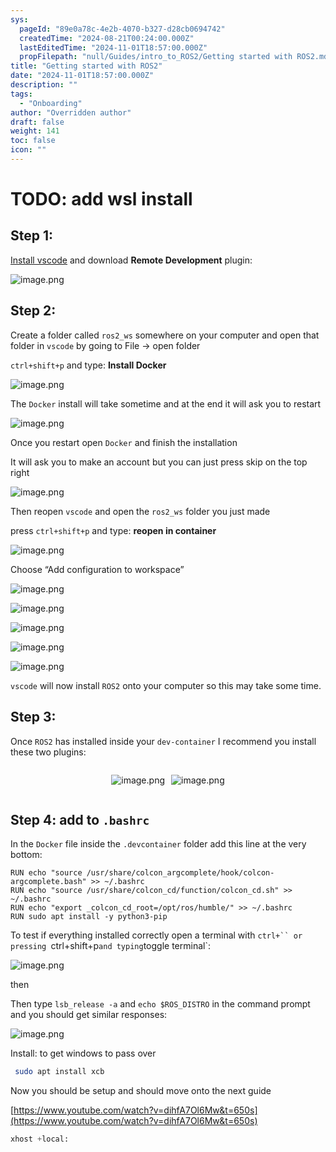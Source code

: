 ```yaml
---
sys:
  pageId: "89e0a78c-4e2b-4070-b327-d28cb0694742"
  createdTime: "2024-08-21T00:24:00.000Z"
  lastEditedTime: "2024-11-01T18:57:00.000Z"
  propFilepath: "null/Guides/intro_to_ROS2/Getting started with ROS2.md"
title: "Getting started with ROS2"
date: "2024-11-01T18:57:00.000Z"
description: ""
tags:
  - "Onboarding"
author: "Overridden author"
draft: false
weight: 141
toc: false
icon: ""
---
```


# TODO: add wsl install

## Step 1:

[Install vscode](https://code.visualstudio.com/download) and download **Remote Development** plugin:

![image.png](https://prod-files-secure.s3.us-west-2.amazonaws.com/d518164a-d88e-44d1-a4ee-3adb3bd8bce0/efb52993-1881-4a40-b95e-6f020334f022/image.png?X-Amz-Algorithm=AWS4-HMAC-SHA256&X-Amz-Content-Sha256=UNSIGNED-PAYLOAD&X-Amz-Credential=ASIAZI2LB466WYTY4Q67%2F20250205%2Fus-west-2%2Fs3%2Faws4_request&X-Amz-Date=20250205T020808Z&X-Amz-Expires=3600&X-Amz-Security-Token=IQoJb3JpZ2luX2VjECAaCXVzLXdlc3QtMiJHMEUCIQDI%2B64VXjMgNdlEEfGDRpjZ3zCcnECyptEfbqGqmHbheAIgJafiR%2BebDS1oeitZqgH5UBxLiE5GjZfByiMhptwn3Uwq%2FwMIORAAGgw2Mzc0MjMxODM4MDUiDExsse9e%2BhHyBI3yVircA%2F7aToFPuaAU8TDgAheyBM6frA%2BTEdHBQu9pWqBWEf0smTRxqkBfzvK5IYpFnzYcEKlxOnslZzKkHm%2Buvon1byUiOOYKZSx2kCFgVpXt6FsUNKaJTIo0K1hwRCQZyP0RafnC%2FAl5XHHJ%2FIrBb1Cv%2B4AGR2hrFFIfctJTb84ydjss1XbBUKpE3Xurp9O4mmLWGALKTdZsng2K5j3W83EhQ99fJfS3VwQNzxpOTHM8Ln7uGnUqkewDX1nopEaleSvxlCb1J42eBKby8vx%2F1hJAe1Cm6NAuXTbvG%2FMN3ZnJAzKHJzfo%2FxlmmrtY9Lvw3OUr1qBnX%2Fm4o%2BQ%2FzWiDVPl8r9cHIF95cqTGupEk2vlDOGhTw%2FO6tk4lvCZhXKf9khoc91K%2FfsrZlVIVLTOKsURADBcPdyZUak2YUNkFnsUrAjL7nuToNVztqUzRjIGGwJeZy87wLkNXpoO6zZyX%2FrYS6TvY9n9QSdT%2Bl7o6eDf61UreNUf8YQyBE2czbZDa7y2EskdvxyuKXi53pNR84uklxC2U1tqIY%2BzJPDIEy667J6kFvxaGsB2woov1BLa3BtluxDTE6qkl3aEHZkFDhBzIaHEKpXXdgBvlalai9auqMFEyrHPPb9WWrYZF9rUCMNXPir0GOqUB%2Fb6mmcXfZdOhFbo%2B%2BytI7QoK5QDGeIPMgKVGuN1SYcotzPB6WHHMQUhQPge1jZp0b8Icn%2BMWpch4zI%2Bcc6kHJ6nfEAEF0buUfYkhEBCt4qM4cyewcmarlhexfmhHm%2BRyAGvu7CR6vtv6skETxAUHbNUiw9gkf1U%2BQ9NETu%2FsKVQyD556LaWGDtKvYxgcOb0Re4xLqRP%2F0jODWAHAmtkJb72GZ9AY&X-Amz-Signature=1f487fa81eec604f39af25349594147dd215fa26912b539bfd05d9f9cbff3b56&X-Amz-SignedHeaders=host&x-id=GetObject)

## Step 2:

Create a folder called `ros2_ws` somewhere on your computer and open that folder in `vscode` by going to File → open folder 

`ctrl+shift+p` and type: **Install Docker**

![image.png](https://prod-files-secure.s3.us-west-2.amazonaws.com/d518164a-d88e-44d1-a4ee-3adb3bd8bce0/2269dc0e-1cd5-47ff-bceb-c04ad9b2eab0/image.png?X-Amz-Algorithm=AWS4-HMAC-SHA256&X-Amz-Content-Sha256=UNSIGNED-PAYLOAD&X-Amz-Credential=ASIAZI2LB466WYTY4Q67%2F20250205%2Fus-west-2%2Fs3%2Faws4_request&X-Amz-Date=20250205T020808Z&X-Amz-Expires=3600&X-Amz-Security-Token=IQoJb3JpZ2luX2VjECAaCXVzLXdlc3QtMiJHMEUCIQDI%2B64VXjMgNdlEEfGDRpjZ3zCcnECyptEfbqGqmHbheAIgJafiR%2BebDS1oeitZqgH5UBxLiE5GjZfByiMhptwn3Uwq%2FwMIORAAGgw2Mzc0MjMxODM4MDUiDExsse9e%2BhHyBI3yVircA%2F7aToFPuaAU8TDgAheyBM6frA%2BTEdHBQu9pWqBWEf0smTRxqkBfzvK5IYpFnzYcEKlxOnslZzKkHm%2Buvon1byUiOOYKZSx2kCFgVpXt6FsUNKaJTIo0K1hwRCQZyP0RafnC%2FAl5XHHJ%2FIrBb1Cv%2B4AGR2hrFFIfctJTb84ydjss1XbBUKpE3Xurp9O4mmLWGALKTdZsng2K5j3W83EhQ99fJfS3VwQNzxpOTHM8Ln7uGnUqkewDX1nopEaleSvxlCb1J42eBKby8vx%2F1hJAe1Cm6NAuXTbvG%2FMN3ZnJAzKHJzfo%2FxlmmrtY9Lvw3OUr1qBnX%2Fm4o%2BQ%2FzWiDVPl8r9cHIF95cqTGupEk2vlDOGhTw%2FO6tk4lvCZhXKf9khoc91K%2FfsrZlVIVLTOKsURADBcPdyZUak2YUNkFnsUrAjL7nuToNVztqUzRjIGGwJeZy87wLkNXpoO6zZyX%2FrYS6TvY9n9QSdT%2Bl7o6eDf61UreNUf8YQyBE2czbZDa7y2EskdvxyuKXi53pNR84uklxC2U1tqIY%2BzJPDIEy667J6kFvxaGsB2woov1BLa3BtluxDTE6qkl3aEHZkFDhBzIaHEKpXXdgBvlalai9auqMFEyrHPPb9WWrYZF9rUCMNXPir0GOqUB%2Fb6mmcXfZdOhFbo%2B%2BytI7QoK5QDGeIPMgKVGuN1SYcotzPB6WHHMQUhQPge1jZp0b8Icn%2BMWpch4zI%2Bcc6kHJ6nfEAEF0buUfYkhEBCt4qM4cyewcmarlhexfmhHm%2BRyAGvu7CR6vtv6skETxAUHbNUiw9gkf1U%2BQ9NETu%2FsKVQyD556LaWGDtKvYxgcOb0Re4xLqRP%2F0jODWAHAmtkJb72GZ9AY&X-Amz-Signature=e2ad73196db82e6c5a61304a2055845625539358036de3495e785fa4510daace&X-Amz-SignedHeaders=host&x-id=GetObject)

The `Docker` install will take sometime and at the end it will ask you to restart

![image.png](https://prod-files-secure.s3.us-west-2.amazonaws.com/d518164a-d88e-44d1-a4ee-3adb3bd8bce0/ed233f78-be33-4b1f-b89c-9c346c0e961e/image.png?X-Amz-Algorithm=AWS4-HMAC-SHA256&X-Amz-Content-Sha256=UNSIGNED-PAYLOAD&X-Amz-Credential=ASIAZI2LB466WYTY4Q67%2F20250205%2Fus-west-2%2Fs3%2Faws4_request&X-Amz-Date=20250205T020808Z&X-Amz-Expires=3600&X-Amz-Security-Token=IQoJb3JpZ2luX2VjECAaCXVzLXdlc3QtMiJHMEUCIQDI%2B64VXjMgNdlEEfGDRpjZ3zCcnECyptEfbqGqmHbheAIgJafiR%2BebDS1oeitZqgH5UBxLiE5GjZfByiMhptwn3Uwq%2FwMIORAAGgw2Mzc0MjMxODM4MDUiDExsse9e%2BhHyBI3yVircA%2F7aToFPuaAU8TDgAheyBM6frA%2BTEdHBQu9pWqBWEf0smTRxqkBfzvK5IYpFnzYcEKlxOnslZzKkHm%2Buvon1byUiOOYKZSx2kCFgVpXt6FsUNKaJTIo0K1hwRCQZyP0RafnC%2FAl5XHHJ%2FIrBb1Cv%2B4AGR2hrFFIfctJTb84ydjss1XbBUKpE3Xurp9O4mmLWGALKTdZsng2K5j3W83EhQ99fJfS3VwQNzxpOTHM8Ln7uGnUqkewDX1nopEaleSvxlCb1J42eBKby8vx%2F1hJAe1Cm6NAuXTbvG%2FMN3ZnJAzKHJzfo%2FxlmmrtY9Lvw3OUr1qBnX%2Fm4o%2BQ%2FzWiDVPl8r9cHIF95cqTGupEk2vlDOGhTw%2FO6tk4lvCZhXKf9khoc91K%2FfsrZlVIVLTOKsURADBcPdyZUak2YUNkFnsUrAjL7nuToNVztqUzRjIGGwJeZy87wLkNXpoO6zZyX%2FrYS6TvY9n9QSdT%2Bl7o6eDf61UreNUf8YQyBE2czbZDa7y2EskdvxyuKXi53pNR84uklxC2U1tqIY%2BzJPDIEy667J6kFvxaGsB2woov1BLa3BtluxDTE6qkl3aEHZkFDhBzIaHEKpXXdgBvlalai9auqMFEyrHPPb9WWrYZF9rUCMNXPir0GOqUB%2Fb6mmcXfZdOhFbo%2B%2BytI7QoK5QDGeIPMgKVGuN1SYcotzPB6WHHMQUhQPge1jZp0b8Icn%2BMWpch4zI%2Bcc6kHJ6nfEAEF0buUfYkhEBCt4qM4cyewcmarlhexfmhHm%2BRyAGvu7CR6vtv6skETxAUHbNUiw9gkf1U%2BQ9NETu%2FsKVQyD556LaWGDtKvYxgcOb0Re4xLqRP%2F0jODWAHAmtkJb72GZ9AY&X-Amz-Signature=c36cf307b5313405c01a4525e6c12abaa04eecfcbd46babe794e5b8cf4f34b4c&X-Amz-SignedHeaders=host&x-id=GetObject)

Once you restart open `Docker` and finish the installation

It will ask you to make an account but you can just press skip on the top right

![image.png](https://prod-files-secure.s3.us-west-2.amazonaws.com/d518164a-d88e-44d1-a4ee-3adb3bd8bce0/21010ad9-1659-4fd9-9f59-9932a09b2a3d/image.png?X-Amz-Algorithm=AWS4-HMAC-SHA256&X-Amz-Content-Sha256=UNSIGNED-PAYLOAD&X-Amz-Credential=ASIAZI2LB466WYTY4Q67%2F20250205%2Fus-west-2%2Fs3%2Faws4_request&X-Amz-Date=20250205T020808Z&X-Amz-Expires=3600&X-Amz-Security-Token=IQoJb3JpZ2luX2VjECAaCXVzLXdlc3QtMiJHMEUCIQDI%2B64VXjMgNdlEEfGDRpjZ3zCcnECyptEfbqGqmHbheAIgJafiR%2BebDS1oeitZqgH5UBxLiE5GjZfByiMhptwn3Uwq%2FwMIORAAGgw2Mzc0MjMxODM4MDUiDExsse9e%2BhHyBI3yVircA%2F7aToFPuaAU8TDgAheyBM6frA%2BTEdHBQu9pWqBWEf0smTRxqkBfzvK5IYpFnzYcEKlxOnslZzKkHm%2Buvon1byUiOOYKZSx2kCFgVpXt6FsUNKaJTIo0K1hwRCQZyP0RafnC%2FAl5XHHJ%2FIrBb1Cv%2B4AGR2hrFFIfctJTb84ydjss1XbBUKpE3Xurp9O4mmLWGALKTdZsng2K5j3W83EhQ99fJfS3VwQNzxpOTHM8Ln7uGnUqkewDX1nopEaleSvxlCb1J42eBKby8vx%2F1hJAe1Cm6NAuXTbvG%2FMN3ZnJAzKHJzfo%2FxlmmrtY9Lvw3OUr1qBnX%2Fm4o%2BQ%2FzWiDVPl8r9cHIF95cqTGupEk2vlDOGhTw%2FO6tk4lvCZhXKf9khoc91K%2FfsrZlVIVLTOKsURADBcPdyZUak2YUNkFnsUrAjL7nuToNVztqUzRjIGGwJeZy87wLkNXpoO6zZyX%2FrYS6TvY9n9QSdT%2Bl7o6eDf61UreNUf8YQyBE2czbZDa7y2EskdvxyuKXi53pNR84uklxC2U1tqIY%2BzJPDIEy667J6kFvxaGsB2woov1BLa3BtluxDTE6qkl3aEHZkFDhBzIaHEKpXXdgBvlalai9auqMFEyrHPPb9WWrYZF9rUCMNXPir0GOqUB%2Fb6mmcXfZdOhFbo%2B%2BytI7QoK5QDGeIPMgKVGuN1SYcotzPB6WHHMQUhQPge1jZp0b8Icn%2BMWpch4zI%2Bcc6kHJ6nfEAEF0buUfYkhEBCt4qM4cyewcmarlhexfmhHm%2BRyAGvu7CR6vtv6skETxAUHbNUiw9gkf1U%2BQ9NETu%2FsKVQyD556LaWGDtKvYxgcOb0Re4xLqRP%2F0jODWAHAmtkJb72GZ9AY&X-Amz-Signature=b51c428aadf0d4142495ba1467737d0e1dd87e8c966ff3166ba6ebf454ee7227&X-Amz-SignedHeaders=host&x-id=GetObject)

Then reopen `vscode` and open the `ros2_ws` folder you just made

press `ctrl+shift+p` and type: **reopen in container**

![image.png](https://prod-files-secure.s3.us-west-2.amazonaws.com/d518164a-d88e-44d1-a4ee-3adb3bd8bce0/4e93b8c2-41ad-488c-8095-c74205196118/image.png?X-Amz-Algorithm=AWS4-HMAC-SHA256&X-Amz-Content-Sha256=UNSIGNED-PAYLOAD&X-Amz-Credential=ASIAZI2LB466WYTY4Q67%2F20250205%2Fus-west-2%2Fs3%2Faws4_request&X-Amz-Date=20250205T020808Z&X-Amz-Expires=3600&X-Amz-Security-Token=IQoJb3JpZ2luX2VjECAaCXVzLXdlc3QtMiJHMEUCIQDI%2B64VXjMgNdlEEfGDRpjZ3zCcnECyptEfbqGqmHbheAIgJafiR%2BebDS1oeitZqgH5UBxLiE5GjZfByiMhptwn3Uwq%2FwMIORAAGgw2Mzc0MjMxODM4MDUiDExsse9e%2BhHyBI3yVircA%2F7aToFPuaAU8TDgAheyBM6frA%2BTEdHBQu9pWqBWEf0smTRxqkBfzvK5IYpFnzYcEKlxOnslZzKkHm%2Buvon1byUiOOYKZSx2kCFgVpXt6FsUNKaJTIo0K1hwRCQZyP0RafnC%2FAl5XHHJ%2FIrBb1Cv%2B4AGR2hrFFIfctJTb84ydjss1XbBUKpE3Xurp9O4mmLWGALKTdZsng2K5j3W83EhQ99fJfS3VwQNzxpOTHM8Ln7uGnUqkewDX1nopEaleSvxlCb1J42eBKby8vx%2F1hJAe1Cm6NAuXTbvG%2FMN3ZnJAzKHJzfo%2FxlmmrtY9Lvw3OUr1qBnX%2Fm4o%2BQ%2FzWiDVPl8r9cHIF95cqTGupEk2vlDOGhTw%2FO6tk4lvCZhXKf9khoc91K%2FfsrZlVIVLTOKsURADBcPdyZUak2YUNkFnsUrAjL7nuToNVztqUzRjIGGwJeZy87wLkNXpoO6zZyX%2FrYS6TvY9n9QSdT%2Bl7o6eDf61UreNUf8YQyBE2czbZDa7y2EskdvxyuKXi53pNR84uklxC2U1tqIY%2BzJPDIEy667J6kFvxaGsB2woov1BLa3BtluxDTE6qkl3aEHZkFDhBzIaHEKpXXdgBvlalai9auqMFEyrHPPb9WWrYZF9rUCMNXPir0GOqUB%2Fb6mmcXfZdOhFbo%2B%2BytI7QoK5QDGeIPMgKVGuN1SYcotzPB6WHHMQUhQPge1jZp0b8Icn%2BMWpch4zI%2Bcc6kHJ6nfEAEF0buUfYkhEBCt4qM4cyewcmarlhexfmhHm%2BRyAGvu7CR6vtv6skETxAUHbNUiw9gkf1U%2BQ9NETu%2FsKVQyD556LaWGDtKvYxgcOb0Re4xLqRP%2F0jODWAHAmtkJb72GZ9AY&X-Amz-Signature=8dc42e3134fe8d1de80e7f6040f37081c3e54c4d0ffc2d0de611568226e97f15&X-Amz-SignedHeaders=host&x-id=GetObject)

Choose “Add configuration to workspace”

![image.png](https://prod-files-secure.s3.us-west-2.amazonaws.com/d518164a-d88e-44d1-a4ee-3adb3bd8bce0/9560b282-5060-4989-ba37-97e7b2c22476/image.png?X-Amz-Algorithm=AWS4-HMAC-SHA256&X-Amz-Content-Sha256=UNSIGNED-PAYLOAD&X-Amz-Credential=ASIAZI2LB466WYTY4Q67%2F20250205%2Fus-west-2%2Fs3%2Faws4_request&X-Amz-Date=20250205T020808Z&X-Amz-Expires=3600&X-Amz-Security-Token=IQoJb3JpZ2luX2VjECAaCXVzLXdlc3QtMiJHMEUCIQDI%2B64VXjMgNdlEEfGDRpjZ3zCcnECyptEfbqGqmHbheAIgJafiR%2BebDS1oeitZqgH5UBxLiE5GjZfByiMhptwn3Uwq%2FwMIORAAGgw2Mzc0MjMxODM4MDUiDExsse9e%2BhHyBI3yVircA%2F7aToFPuaAU8TDgAheyBM6frA%2BTEdHBQu9pWqBWEf0smTRxqkBfzvK5IYpFnzYcEKlxOnslZzKkHm%2Buvon1byUiOOYKZSx2kCFgVpXt6FsUNKaJTIo0K1hwRCQZyP0RafnC%2FAl5XHHJ%2FIrBb1Cv%2B4AGR2hrFFIfctJTb84ydjss1XbBUKpE3Xurp9O4mmLWGALKTdZsng2K5j3W83EhQ99fJfS3VwQNzxpOTHM8Ln7uGnUqkewDX1nopEaleSvxlCb1J42eBKby8vx%2F1hJAe1Cm6NAuXTbvG%2FMN3ZnJAzKHJzfo%2FxlmmrtY9Lvw3OUr1qBnX%2Fm4o%2BQ%2FzWiDVPl8r9cHIF95cqTGupEk2vlDOGhTw%2FO6tk4lvCZhXKf9khoc91K%2FfsrZlVIVLTOKsURADBcPdyZUak2YUNkFnsUrAjL7nuToNVztqUzRjIGGwJeZy87wLkNXpoO6zZyX%2FrYS6TvY9n9QSdT%2Bl7o6eDf61UreNUf8YQyBE2czbZDa7y2EskdvxyuKXi53pNR84uklxC2U1tqIY%2BzJPDIEy667J6kFvxaGsB2woov1BLa3BtluxDTE6qkl3aEHZkFDhBzIaHEKpXXdgBvlalai9auqMFEyrHPPb9WWrYZF9rUCMNXPir0GOqUB%2Fb6mmcXfZdOhFbo%2B%2BytI7QoK5QDGeIPMgKVGuN1SYcotzPB6WHHMQUhQPge1jZp0b8Icn%2BMWpch4zI%2Bcc6kHJ6nfEAEF0buUfYkhEBCt4qM4cyewcmarlhexfmhHm%2BRyAGvu7CR6vtv6skETxAUHbNUiw9gkf1U%2BQ9NETu%2FsKVQyD556LaWGDtKvYxgcOb0Re4xLqRP%2F0jODWAHAmtkJb72GZ9AY&X-Amz-Signature=1aaf069f5fc8ccc1d33da07065c8cd641c962cdd54df76c11360204cde112558&X-Amz-SignedHeaders=host&x-id=GetObject)

![image.png](https://prod-files-secure.s3.us-west-2.amazonaws.com/d518164a-d88e-44d1-a4ee-3adb3bd8bce0/2ee63f81-886b-48e8-a553-dc6e5eac99e4/image.png?X-Amz-Algorithm=AWS4-HMAC-SHA256&X-Amz-Content-Sha256=UNSIGNED-PAYLOAD&X-Amz-Credential=ASIAZI2LB466WYTY4Q67%2F20250205%2Fus-west-2%2Fs3%2Faws4_request&X-Amz-Date=20250205T020808Z&X-Amz-Expires=3600&X-Amz-Security-Token=IQoJb3JpZ2luX2VjECAaCXVzLXdlc3QtMiJHMEUCIQDI%2B64VXjMgNdlEEfGDRpjZ3zCcnECyptEfbqGqmHbheAIgJafiR%2BebDS1oeitZqgH5UBxLiE5GjZfByiMhptwn3Uwq%2FwMIORAAGgw2Mzc0MjMxODM4MDUiDExsse9e%2BhHyBI3yVircA%2F7aToFPuaAU8TDgAheyBM6frA%2BTEdHBQu9pWqBWEf0smTRxqkBfzvK5IYpFnzYcEKlxOnslZzKkHm%2Buvon1byUiOOYKZSx2kCFgVpXt6FsUNKaJTIo0K1hwRCQZyP0RafnC%2FAl5XHHJ%2FIrBb1Cv%2B4AGR2hrFFIfctJTb84ydjss1XbBUKpE3Xurp9O4mmLWGALKTdZsng2K5j3W83EhQ99fJfS3VwQNzxpOTHM8Ln7uGnUqkewDX1nopEaleSvxlCb1J42eBKby8vx%2F1hJAe1Cm6NAuXTbvG%2FMN3ZnJAzKHJzfo%2FxlmmrtY9Lvw3OUr1qBnX%2Fm4o%2BQ%2FzWiDVPl8r9cHIF95cqTGupEk2vlDOGhTw%2FO6tk4lvCZhXKf9khoc91K%2FfsrZlVIVLTOKsURADBcPdyZUak2YUNkFnsUrAjL7nuToNVztqUzRjIGGwJeZy87wLkNXpoO6zZyX%2FrYS6TvY9n9QSdT%2Bl7o6eDf61UreNUf8YQyBE2czbZDa7y2EskdvxyuKXi53pNR84uklxC2U1tqIY%2BzJPDIEy667J6kFvxaGsB2woov1BLa3BtluxDTE6qkl3aEHZkFDhBzIaHEKpXXdgBvlalai9auqMFEyrHPPb9WWrYZF9rUCMNXPir0GOqUB%2Fb6mmcXfZdOhFbo%2B%2BytI7QoK5QDGeIPMgKVGuN1SYcotzPB6WHHMQUhQPge1jZp0b8Icn%2BMWpch4zI%2Bcc6kHJ6nfEAEF0buUfYkhEBCt4qM4cyewcmarlhexfmhHm%2BRyAGvu7CR6vtv6skETxAUHbNUiw9gkf1U%2BQ9NETu%2FsKVQyD556LaWGDtKvYxgcOb0Re4xLqRP%2F0jODWAHAmtkJb72GZ9AY&X-Amz-Signature=68d0b9d91c4a961dbf69374e161ea0305e1cc677ba8f65c89448c952b3d34ad9&X-Amz-SignedHeaders=host&x-id=GetObject)

![image.png](https://prod-files-secure.s3.us-west-2.amazonaws.com/d518164a-d88e-44d1-a4ee-3adb3bd8bce0/ae1580b2-b048-407e-aed9-b584224a7a04/image.png?X-Amz-Algorithm=AWS4-HMAC-SHA256&X-Amz-Content-Sha256=UNSIGNED-PAYLOAD&X-Amz-Credential=ASIAZI2LB466WYTY4Q67%2F20250205%2Fus-west-2%2Fs3%2Faws4_request&X-Amz-Date=20250205T020808Z&X-Amz-Expires=3600&X-Amz-Security-Token=IQoJb3JpZ2luX2VjECAaCXVzLXdlc3QtMiJHMEUCIQDI%2B64VXjMgNdlEEfGDRpjZ3zCcnECyptEfbqGqmHbheAIgJafiR%2BebDS1oeitZqgH5UBxLiE5GjZfByiMhptwn3Uwq%2FwMIORAAGgw2Mzc0MjMxODM4MDUiDExsse9e%2BhHyBI3yVircA%2F7aToFPuaAU8TDgAheyBM6frA%2BTEdHBQu9pWqBWEf0smTRxqkBfzvK5IYpFnzYcEKlxOnslZzKkHm%2Buvon1byUiOOYKZSx2kCFgVpXt6FsUNKaJTIo0K1hwRCQZyP0RafnC%2FAl5XHHJ%2FIrBb1Cv%2B4AGR2hrFFIfctJTb84ydjss1XbBUKpE3Xurp9O4mmLWGALKTdZsng2K5j3W83EhQ99fJfS3VwQNzxpOTHM8Ln7uGnUqkewDX1nopEaleSvxlCb1J42eBKby8vx%2F1hJAe1Cm6NAuXTbvG%2FMN3ZnJAzKHJzfo%2FxlmmrtY9Lvw3OUr1qBnX%2Fm4o%2BQ%2FzWiDVPl8r9cHIF95cqTGupEk2vlDOGhTw%2FO6tk4lvCZhXKf9khoc91K%2FfsrZlVIVLTOKsURADBcPdyZUak2YUNkFnsUrAjL7nuToNVztqUzRjIGGwJeZy87wLkNXpoO6zZyX%2FrYS6TvY9n9QSdT%2Bl7o6eDf61UreNUf8YQyBE2czbZDa7y2EskdvxyuKXi53pNR84uklxC2U1tqIY%2BzJPDIEy667J6kFvxaGsB2woov1BLa3BtluxDTE6qkl3aEHZkFDhBzIaHEKpXXdgBvlalai9auqMFEyrHPPb9WWrYZF9rUCMNXPir0GOqUB%2Fb6mmcXfZdOhFbo%2B%2BytI7QoK5QDGeIPMgKVGuN1SYcotzPB6WHHMQUhQPge1jZp0b8Icn%2BMWpch4zI%2Bcc6kHJ6nfEAEF0buUfYkhEBCt4qM4cyewcmarlhexfmhHm%2BRyAGvu7CR6vtv6skETxAUHbNUiw9gkf1U%2BQ9NETu%2FsKVQyD556LaWGDtKvYxgcOb0Re4xLqRP%2F0jODWAHAmtkJb72GZ9AY&X-Amz-Signature=110f3a65e0f71aaa03925dab659edf74739c18ee4f8698df5de7b3e41be5a469&X-Amz-SignedHeaders=host&x-id=GetObject)

![image.png](https://prod-files-secure.s3.us-west-2.amazonaws.com/d518164a-d88e-44d1-a4ee-3adb3bd8bce0/53255b28-f75e-430f-b9e3-c0ac8577e42b/image.png?X-Amz-Algorithm=AWS4-HMAC-SHA256&X-Amz-Content-Sha256=UNSIGNED-PAYLOAD&X-Amz-Credential=ASIAZI2LB466WYTY4Q67%2F20250205%2Fus-west-2%2Fs3%2Faws4_request&X-Amz-Date=20250205T020808Z&X-Amz-Expires=3600&X-Amz-Security-Token=IQoJb3JpZ2luX2VjECAaCXVzLXdlc3QtMiJHMEUCIQDI%2B64VXjMgNdlEEfGDRpjZ3zCcnECyptEfbqGqmHbheAIgJafiR%2BebDS1oeitZqgH5UBxLiE5GjZfByiMhptwn3Uwq%2FwMIORAAGgw2Mzc0MjMxODM4MDUiDExsse9e%2BhHyBI3yVircA%2F7aToFPuaAU8TDgAheyBM6frA%2BTEdHBQu9pWqBWEf0smTRxqkBfzvK5IYpFnzYcEKlxOnslZzKkHm%2Buvon1byUiOOYKZSx2kCFgVpXt6FsUNKaJTIo0K1hwRCQZyP0RafnC%2FAl5XHHJ%2FIrBb1Cv%2B4AGR2hrFFIfctJTb84ydjss1XbBUKpE3Xurp9O4mmLWGALKTdZsng2K5j3W83EhQ99fJfS3VwQNzxpOTHM8Ln7uGnUqkewDX1nopEaleSvxlCb1J42eBKby8vx%2F1hJAe1Cm6NAuXTbvG%2FMN3ZnJAzKHJzfo%2FxlmmrtY9Lvw3OUr1qBnX%2Fm4o%2BQ%2FzWiDVPl8r9cHIF95cqTGupEk2vlDOGhTw%2FO6tk4lvCZhXKf9khoc91K%2FfsrZlVIVLTOKsURADBcPdyZUak2YUNkFnsUrAjL7nuToNVztqUzRjIGGwJeZy87wLkNXpoO6zZyX%2FrYS6TvY9n9QSdT%2Bl7o6eDf61UreNUf8YQyBE2czbZDa7y2EskdvxyuKXi53pNR84uklxC2U1tqIY%2BzJPDIEy667J6kFvxaGsB2woov1BLa3BtluxDTE6qkl3aEHZkFDhBzIaHEKpXXdgBvlalai9auqMFEyrHPPb9WWrYZF9rUCMNXPir0GOqUB%2Fb6mmcXfZdOhFbo%2B%2BytI7QoK5QDGeIPMgKVGuN1SYcotzPB6WHHMQUhQPge1jZp0b8Icn%2BMWpch4zI%2Bcc6kHJ6nfEAEF0buUfYkhEBCt4qM4cyewcmarlhexfmhHm%2BRyAGvu7CR6vtv6skETxAUHbNUiw9gkf1U%2BQ9NETu%2FsKVQyD556LaWGDtKvYxgcOb0Re4xLqRP%2F0jODWAHAmtkJb72GZ9AY&X-Amz-Signature=480adab80939e072134ecb1d2cdab6def1f61397c17672686ff2c37075dc59cd&X-Amz-SignedHeaders=host&x-id=GetObject)

![image.png](https://prod-files-secure.s3.us-west-2.amazonaws.com/d518164a-d88e-44d1-a4ee-3adb3bd8bce0/7c562767-5af9-4ffb-97d1-327bcdf4ee00/image.png?X-Amz-Algorithm=AWS4-HMAC-SHA256&X-Amz-Content-Sha256=UNSIGNED-PAYLOAD&X-Amz-Credential=ASIAZI2LB466WYTY4Q67%2F20250205%2Fus-west-2%2Fs3%2Faws4_request&X-Amz-Date=20250205T020808Z&X-Amz-Expires=3600&X-Amz-Security-Token=IQoJb3JpZ2luX2VjECAaCXVzLXdlc3QtMiJHMEUCIQDI%2B64VXjMgNdlEEfGDRpjZ3zCcnECyptEfbqGqmHbheAIgJafiR%2BebDS1oeitZqgH5UBxLiE5GjZfByiMhptwn3Uwq%2FwMIORAAGgw2Mzc0MjMxODM4MDUiDExsse9e%2BhHyBI3yVircA%2F7aToFPuaAU8TDgAheyBM6frA%2BTEdHBQu9pWqBWEf0smTRxqkBfzvK5IYpFnzYcEKlxOnslZzKkHm%2Buvon1byUiOOYKZSx2kCFgVpXt6FsUNKaJTIo0K1hwRCQZyP0RafnC%2FAl5XHHJ%2FIrBb1Cv%2B4AGR2hrFFIfctJTb84ydjss1XbBUKpE3Xurp9O4mmLWGALKTdZsng2K5j3W83EhQ99fJfS3VwQNzxpOTHM8Ln7uGnUqkewDX1nopEaleSvxlCb1J42eBKby8vx%2F1hJAe1Cm6NAuXTbvG%2FMN3ZnJAzKHJzfo%2FxlmmrtY9Lvw3OUr1qBnX%2Fm4o%2BQ%2FzWiDVPl8r9cHIF95cqTGupEk2vlDOGhTw%2FO6tk4lvCZhXKf9khoc91K%2FfsrZlVIVLTOKsURADBcPdyZUak2YUNkFnsUrAjL7nuToNVztqUzRjIGGwJeZy87wLkNXpoO6zZyX%2FrYS6TvY9n9QSdT%2Bl7o6eDf61UreNUf8YQyBE2czbZDa7y2EskdvxyuKXi53pNR84uklxC2U1tqIY%2BzJPDIEy667J6kFvxaGsB2woov1BLa3BtluxDTE6qkl3aEHZkFDhBzIaHEKpXXdgBvlalai9auqMFEyrHPPb9WWrYZF9rUCMNXPir0GOqUB%2Fb6mmcXfZdOhFbo%2B%2BytI7QoK5QDGeIPMgKVGuN1SYcotzPB6WHHMQUhQPge1jZp0b8Icn%2BMWpch4zI%2Bcc6kHJ6nfEAEF0buUfYkhEBCt4qM4cyewcmarlhexfmhHm%2BRyAGvu7CR6vtv6skETxAUHbNUiw9gkf1U%2BQ9NETu%2FsKVQyD556LaWGDtKvYxgcOb0Re4xLqRP%2F0jODWAHAmtkJb72GZ9AY&X-Amz-Signature=00b2d00f6cd03d60867ca4cfb114ec0afe3abd96eb2cdb7a9afba4eba3227f78&X-Amz-SignedHeaders=host&x-id=GetObject)

`vscode` will now install `ROS2` onto your computer so this may take some time.

## Step 3:

Once `ROS2` has installed inside your `dev-container` I recommend you install these two plugins:

<div style="display: flex;flex-direction: row; column-gap:10px; max-width: 630px;justify-content: center;">
<div>

![image.png](https://prod-files-secure.s3.us-west-2.amazonaws.com/d518164a-d88e-44d1-a4ee-3adb3bd8bce0/3fc3d550-5a54-4ba1-ba6b-faa01cdb7369/image.png?X-Amz-Algorithm=AWS4-HMAC-SHA256&X-Amz-Content-Sha256=UNSIGNED-PAYLOAD&X-Amz-Credential=ASIAZI2LB466T4RCZJFL%2F20250205%2Fus-west-2%2Fs3%2Faws4_request&X-Amz-Date=20250205T020809Z&X-Amz-Expires=3600&X-Amz-Security-Token=IQoJb3JpZ2luX2VjECAaCXVzLXdlc3QtMiJHMEUCIQCiH02JKOhmd4%2FfVL96jGbcuZomET6QdTx7narcQVshxAIgDrMm4QMxcDn3gQb1QzaTh0ZlNbM3wPxYHJenksgImwwq%2FwMIORAAGgw2Mzc0MjMxODM4MDUiDPxnZUfTEoq0t7%2FGlyrcA1blskkDqf8JcrYyhv0Y%2BFdFav%2B1Hp93kru6l%2Bq0amQ1Zo55ZH%2F9UoQBoRzOHw89ifkKV72cGXHV59hGOs%2BRmrqOtroVIiOurDjETsUsxunJMO%2Bue3w2MRBMg2w8y09E3htZOVQg%2FM1nV3OzNO4fCenUqPz4PxDe8ZzYH8Dzyz8S2tVySelYX1B%2Bk3r%2Ff3531wbi%2BozVF9lF7ek%2BSgruxop%2F7pyvK8rYcMFjUluiJwdYIV6KYHj6d4O7AtwlouIaiMEZo%2Be8kiG123CgQHdDfl5I%2F7Cm%2F7mbgQzB12NiU86A9YDSgfuW4vYjsNjx0kOWqK6wOEAJNwEnfc4d8LdNs0tpZJQqeuNtKi8rgGxsewuHcyLyNxYf%2Bi9yW5fh0IdgcKEu8GNTePcbxgcnMnYDdcxgT%2FvC05GHw1tXCWEdvnScQE0FZM4Dco%2F0l%2Bn0n3URi%2BiPHA%2FgXRhQC5Z5LCiZiHvtHFj3evjuf7u3CUpFd62kL06fAkgNYbceYYKOqj0JDacoP5TzWEX2ZH7vn426D6qvmhFs4VcZq6W92r%2FDmX1u%2FkWe38pQ8xXjr%2Bqalevjy8Mwlyl6s8bocPyIpiPMOJ2DHCzn9HJTlT4%2BEKX5QGdUvcbzEAJVWSj%2FiTioMJbPir0GOqUBUCUk0gtDAtf0uFgTyFJLSyJpEpeet1apd1Flx%2F5s119aHaZ9WfHkQopGpF4qeTWz7OJUO6PkZV9xF2eGpB6ZofIn8rYe3ML8IhkGHSFip3ij2VHqb9h%2BqBgvr9EUzgcIf0MXylgXBWmWZm97nfMLXgUYlJ5gq1GsMHpWAGBLnjDBg03O2bjEEgn8G2xrhmagZx6P4InkkXK4NofUZMPKlLHhFUAo&X-Amz-Signature=4135fdb3903b126984388885a7dd692e892b1d21cf52e191aeb69276eaa7857b&X-Amz-SignedHeaders=host&x-id=GetObject)

</div>
<div>

![image.png](https://prod-files-secure.s3.us-west-2.amazonaws.com/d518164a-d88e-44d1-a4ee-3adb3bd8bce0/d994cc66-13c2-4093-a5a3-f84cf4601a82/image.png?X-Amz-Algorithm=AWS4-HMAC-SHA256&X-Amz-Content-Sha256=UNSIGNED-PAYLOAD&X-Amz-Credential=ASIAZI2LB466YJPBSWBZ%2F20250205%2Fus-west-2%2Fs3%2Faws4_request&X-Amz-Date=20250205T020810Z&X-Amz-Expires=3600&X-Amz-Security-Token=IQoJb3JpZ2luX2VjECAaCXVzLXdlc3QtMiJGMEQCIF91IG6a%2FIITFyhoP2XLqf%2B3V2eAPAsczHf0Ro5cgbpoAiA82GMK5v28QdPoqbkP9yMTaAb3iogcc47WwTYIe5Nh1Sr%2FAwg5EAAaDDYzNzQyMzE4MzgwNSIMOKFesMNtfxgDvs3hKtwDk0Qsna0ul5f2iaVjyXa3bcbLl3pt9nA0wUDD5RviDXCt2DgTcb2NsyVmrv%2BxVgZR36HrLlXVpyCfMFUv2cebc7hMlT%2BKudGxcgj8zVJ14%2FYwJhXfi6Nm9zmSq2e1bji3AMHsZxSPCpjIon2VyfeLDlJpGJeqHkyieRc4lZYjQpIjv72Y1Wa9xbgwgFDehwepZwAHPpiPpTilylUwzOyTZAKW442LdNfIshOFow65YNsahVEPZtucqtYepp7hy1Xw%2FFVVDvqzzAkfkr%2Fx7jznspidjquART2Vy1hIOKyQy1APLv7cEqhKw8jmUkESPRJKaoJu0trI6YxcuKSPDUsZ%2FuvBXeVAn8%2BZ5i0SkWGV96OAZSUlnXVFCZoO8DluA93FNDAKXiauWwfCB%2BRfp3CtPEldk4YNcbgcc2TxkMukHrirvAjyaviTACpOea%2FLSM0cCns%2FMFjKBaJRfKLetYst3ZBO3LZwtH4CC9CeRribXsLFdrD3Vj4kAtGZtb4jG9jBLN%2Bc4ULHAWtTBteD5MaGgbP5NyIMNUWuviy3krCLADxCxWKFVKT2TMbSSnL2YKxh4aV7D2az19sSt%2BRPEP8YdeYBjHKLR5RuUCKONKBEkuh32U20bg22L6rY%2FYQwiM%2BKvQY6pgHM0cKbLy8FP6Q6bjgVPSWzZ3DWtUi5CvgkAH9WGhjNtWalAt%2Blcvhz1n9erTjm%2BVhsQS2jvXyoLtvLM2G6Xj7%2FLFYISN6%2FvWND1O2g8BzexQYLjWWsFkAJH%2FqtWl6FztxIkKa3zPMA0M%2FEZ5Ioo%2Bw8mLI%2Ft8g9pC1AcYdx5cAVOM8yqcngtmhgrft5Vz3qGq9zamTTJBc4%2BLETuu1BvAJUrl%2F1GfFh&X-Amz-Signature=b168aa53932a7734b820f0aad431b9f2573ebb529e8fa9cf7f3c18a17b1cd44f&X-Amz-SignedHeaders=host&x-id=GetObject)

</div>
</div>

## Step 4: add to `.bashrc`

In the `Docker` file inside the `.devcontainer` folder add this line at the very bottom: 

```docker
RUN echo "source /usr/share/colcon_argcomplete/hook/colcon-argcomplete.bash" >> ~/.bashrc
RUN echo "source /usr/share/colcon_cd/function/colcon_cd.sh" >> ~/.bashrc
RUN echo "export _colcon_cd_root=/opt/ros/humble/" >> ~/.bashrc
RUN sudo apt install -y python3-pip 
```

To test if everything installed correctly open a terminal with `ctrl+`` or pressing `ctrl+shift+p` and typing `toggle terminal`:

![image.png](https://prod-files-secure.s3.us-west-2.amazonaws.com/d518164a-d88e-44d1-a4ee-3adb3bd8bce0/6a4943d8-b04e-4c02-9a58-775f3384d1a5/image.png?X-Amz-Algorithm=AWS4-HMAC-SHA256&X-Amz-Content-Sha256=UNSIGNED-PAYLOAD&X-Amz-Credential=ASIAZI2LB466WYTY4Q67%2F20250205%2Fus-west-2%2Fs3%2Faws4_request&X-Amz-Date=20250205T020808Z&X-Amz-Expires=3600&X-Amz-Security-Token=IQoJb3JpZ2luX2VjECAaCXVzLXdlc3QtMiJHMEUCIQDI%2B64VXjMgNdlEEfGDRpjZ3zCcnECyptEfbqGqmHbheAIgJafiR%2BebDS1oeitZqgH5UBxLiE5GjZfByiMhptwn3Uwq%2FwMIORAAGgw2Mzc0MjMxODM4MDUiDExsse9e%2BhHyBI3yVircA%2F7aToFPuaAU8TDgAheyBM6frA%2BTEdHBQu9pWqBWEf0smTRxqkBfzvK5IYpFnzYcEKlxOnslZzKkHm%2Buvon1byUiOOYKZSx2kCFgVpXt6FsUNKaJTIo0K1hwRCQZyP0RafnC%2FAl5XHHJ%2FIrBb1Cv%2B4AGR2hrFFIfctJTb84ydjss1XbBUKpE3Xurp9O4mmLWGALKTdZsng2K5j3W83EhQ99fJfS3VwQNzxpOTHM8Ln7uGnUqkewDX1nopEaleSvxlCb1J42eBKby8vx%2F1hJAe1Cm6NAuXTbvG%2FMN3ZnJAzKHJzfo%2FxlmmrtY9Lvw3OUr1qBnX%2Fm4o%2BQ%2FzWiDVPl8r9cHIF95cqTGupEk2vlDOGhTw%2FO6tk4lvCZhXKf9khoc91K%2FfsrZlVIVLTOKsURADBcPdyZUak2YUNkFnsUrAjL7nuToNVztqUzRjIGGwJeZy87wLkNXpoO6zZyX%2FrYS6TvY9n9QSdT%2Bl7o6eDf61UreNUf8YQyBE2czbZDa7y2EskdvxyuKXi53pNR84uklxC2U1tqIY%2BzJPDIEy667J6kFvxaGsB2woov1BLa3BtluxDTE6qkl3aEHZkFDhBzIaHEKpXXdgBvlalai9auqMFEyrHPPb9WWrYZF9rUCMNXPir0GOqUB%2Fb6mmcXfZdOhFbo%2B%2BytI7QoK5QDGeIPMgKVGuN1SYcotzPB6WHHMQUhQPge1jZp0b8Icn%2BMWpch4zI%2Bcc6kHJ6nfEAEF0buUfYkhEBCt4qM4cyewcmarlhexfmhHm%2BRyAGvu7CR6vtv6skETxAUHbNUiw9gkf1U%2BQ9NETu%2FsKVQyD556LaWGDtKvYxgcOb0Re4xLqRP%2F0jODWAHAmtkJb72GZ9AY&X-Amz-Signature=0a9504140e8773a1d1a4bae3ad45248a3973330c255688d87bb53a47649f2073&X-Amz-SignedHeaders=host&x-id=GetObject)

then 

Then type `lsb_release -a` and `echo $ROS_DISTRO` in the command prompt and you should get similar responses:

![image.png](https://prod-files-secure.s3.us-west-2.amazonaws.com/d518164a-d88e-44d1-a4ee-3adb3bd8bce0/3e635dec-a805-4e85-8b9e-d000e5b71a4e/image.png?X-Amz-Algorithm=AWS4-HMAC-SHA256&X-Amz-Content-Sha256=UNSIGNED-PAYLOAD&X-Amz-Credential=ASIAZI2LB466WYTY4Q67%2F20250205%2Fus-west-2%2Fs3%2Faws4_request&X-Amz-Date=20250205T020808Z&X-Amz-Expires=3600&X-Amz-Security-Token=IQoJb3JpZ2luX2VjECAaCXVzLXdlc3QtMiJHMEUCIQDI%2B64VXjMgNdlEEfGDRpjZ3zCcnECyptEfbqGqmHbheAIgJafiR%2BebDS1oeitZqgH5UBxLiE5GjZfByiMhptwn3Uwq%2FwMIORAAGgw2Mzc0MjMxODM4MDUiDExsse9e%2BhHyBI3yVircA%2F7aToFPuaAU8TDgAheyBM6frA%2BTEdHBQu9pWqBWEf0smTRxqkBfzvK5IYpFnzYcEKlxOnslZzKkHm%2Buvon1byUiOOYKZSx2kCFgVpXt6FsUNKaJTIo0K1hwRCQZyP0RafnC%2FAl5XHHJ%2FIrBb1Cv%2B4AGR2hrFFIfctJTb84ydjss1XbBUKpE3Xurp9O4mmLWGALKTdZsng2K5j3W83EhQ99fJfS3VwQNzxpOTHM8Ln7uGnUqkewDX1nopEaleSvxlCb1J42eBKby8vx%2F1hJAe1Cm6NAuXTbvG%2FMN3ZnJAzKHJzfo%2FxlmmrtY9Lvw3OUr1qBnX%2Fm4o%2BQ%2FzWiDVPl8r9cHIF95cqTGupEk2vlDOGhTw%2FO6tk4lvCZhXKf9khoc91K%2FfsrZlVIVLTOKsURADBcPdyZUak2YUNkFnsUrAjL7nuToNVztqUzRjIGGwJeZy87wLkNXpoO6zZyX%2FrYS6TvY9n9QSdT%2Bl7o6eDf61UreNUf8YQyBE2czbZDa7y2EskdvxyuKXi53pNR84uklxC2U1tqIY%2BzJPDIEy667J6kFvxaGsB2woov1BLa3BtluxDTE6qkl3aEHZkFDhBzIaHEKpXXdgBvlalai9auqMFEyrHPPb9WWrYZF9rUCMNXPir0GOqUB%2Fb6mmcXfZdOhFbo%2B%2BytI7QoK5QDGeIPMgKVGuN1SYcotzPB6WHHMQUhQPge1jZp0b8Icn%2BMWpch4zI%2Bcc6kHJ6nfEAEF0buUfYkhEBCt4qM4cyewcmarlhexfmhHm%2BRyAGvu7CR6vtv6skETxAUHbNUiw9gkf1U%2BQ9NETu%2FsKVQyD556LaWGDtKvYxgcOb0Re4xLqRP%2F0jODWAHAmtkJb72GZ9AY&X-Amz-Signature=81358f899f61a66b1cc7e02ac5ec8916db56b3117811dfe9fc5fece43256bc10&X-Amz-SignedHeaders=host&x-id=GetObject)

Install:  to get windows to pass over

```bash
 sudo apt install xcb
```

Now you should be setup and should move onto the next guide 

[https://www.youtube.com/watch?v=dihfA7Ol6Mw&t=650s](https://www.youtube.com/watch?v=dihfA7Ol6Mw&t=650s)

```python
xhost +local:
```
